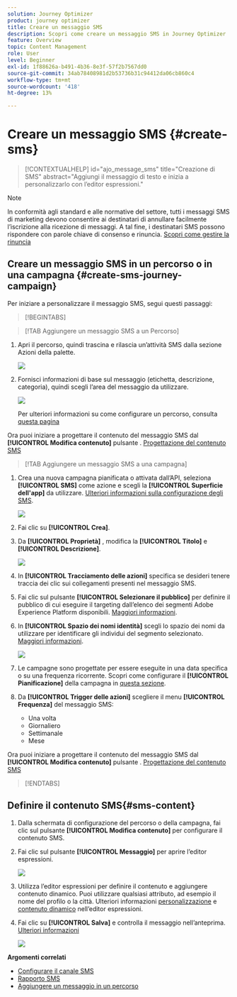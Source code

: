 ```yaml
---
solution: Journey Optimizer
product: journey optimizer
title: Creare un messaggio SMS
description: Scopri come creare un messaggio SMS in Journey Optimizer
feature: Overview
topic: Content Management
role: User
level: Beginner
exl-id: 1f88626a-b491-4b36-8e3f-57f2b7567dd0
source-git-commit: 34ab78408981d2b53736b31c94412da06cb860c4
workflow-type: tm+mt
source-wordcount: '418'
ht-degree: 13%

---
```


# Creare un messaggio SMS {#create-sms}

>[!CONTEXTUALHELP]
>id="ajo_message_sms"
>title="Creazione di SMS"
>abstract="Aggiungi il messaggio di testo e inizia a personalizzarlo con l’editor espressioni."

>[!NOTE]
>
>In conformità agli standard e alle normative del settore, tutti i messaggi SMS di marketing devono consentire ai destinatari di annullare facilmente l’iscrizione alla ricezione di messaggi. A tal fine, i destinatari SMS possono rispondere con parole chiave di consenso e rinuncia. [Scopri come gestire la rinuncia](../privacy/opt-out.md#sms-opt-out-management-sms-opt-out-management)

## Creare un messaggio SMS in un percorso o in una campagna {#create-sms-journey-campaign}

Per iniziare a personalizzare il messaggio SMS, segui questi passaggi:

>[!BEGINTABS]

>[!TAB Aggiungere un messaggio SMS a un Percorso]

1. Apri il percorso, quindi trascina e rilascia un’attività SMS dalla sezione Azioni della palette.

   ![](assets/sms_create_1.png)

1. Fornisci informazioni di base sul messaggio (etichetta, descrizione, categoria), quindi scegli l’area del messaggio da utilizzare.

   ![](assets/sms_create_2.png)

   Per ulteriori informazioni su come configurare un percorso, consulta [questa pagina](../building-journeys/journey-gs.md)

Ora puoi iniziare a progettare il contenuto del messaggio SMS dal **[!UICONTROL Modifica contenuto]** pulsante . [Progettazione del contenuto SMS](#sms-content)

>[!TAB Aggiungere un messaggio SMS a una campagna]

1. Crea una nuova campagna pianificata o attivata dall’API, seleziona **[!UICONTROL SMS]** come azione e scegli la **[!UICONTROL Superficie dell&#39;app]** da utilizzare. [Ulteriori informazioni sulla configurazione degli SMS](sms-configuration.md).

   ![](assets/sms_create_3.png)

1. Fai clic su **[!UICONTROL Crea]**.

1. Da **[!UICONTROL Proprietà]** , modifica la **[!UICONTROL Titolo]** e **[!UICONTROL Descrizione]**.

   ![](assets/sms_create_4.png)

1. In **[!UICONTROL Tracciamento delle azioni]** specifica se desideri tenere traccia dei clic sui collegamenti presenti nel messaggio SMS.

1. Fai clic sul pulsante **[!UICONTROL Selezionare il pubblico]** per definire il pubblico di cui eseguire il targeting dall’elenco dei segmenti Adobe Experience Platform disponibili. [Maggiori informazioni](../segment/about-segments.md).

1. In **[!UICONTROL Spazio dei nomi identità]** scegli lo spazio dei nomi da utilizzare per identificare gli individui del segmento selezionato. [Maggiori informazioni](../event/about-creating.md#select-the-namespace).

   ![](assets/sms_create_5.png)

1. Le campagne sono progettate per essere eseguite in una data specifica o su una frequenza ricorrente. Scopri come configurare il **[!UICONTROL Pianificazione]** della campagna in [questa sezione](../campaigns/create-campaign.md#schedule).

1. Da **[!UICONTROL Trigger delle azioni]** scegliere il menu **[!UICONTROL Frequenza]** del messaggio SMS:

   * Una volta
   * Giornaliero
   * Settimanale
   * Mese

Ora puoi iniziare a progettare il contenuto del messaggio SMS dal **[!UICONTROL Modifica contenuto]** pulsante . [Progettazione del contenuto SMS](#sms-content)

>[!ENDTABS]

## Definire il contenuto SMS{#sms-content}

1. Dalla schermata di configurazione del percorso o della campagna, fai clic sul pulsante **[!UICONTROL Modifica contenuto]** per configurare il contenuto SMS.

1. Fai clic sul pulsante **[!UICONTROL Messaggio]** per aprire l’editor espressioni.

   ![](assets/sms-content.png)

1. Utilizza l’editor espressioni per definire il contenuto e aggiungere contenuto dinamico. Puoi utilizzare qualsiasi attributo, ad esempio il nome del profilo o la città. Ulteriori informazioni [personalizzazione](../personalization/personalize.md) e [contenuto dinamico](../personalization/get-started-dynamic-content.md) nell’editor espressioni.

1. Fai clic su **[!UICONTROL Salva]** e controlla il messaggio nell’anteprima. [Ulteriori informazioni](send-sms.md)

   ![](assets/sms-content-preview.png)

**Argomenti correlati**

* [Configurare il canale SMS](sms-configuration.md)
* [Rapporto SMS](../reports/journey-global-report.md#sms-global)
* [Aggiungere un messaggio in un percorso](../building-journeys/journeys-message.md)
